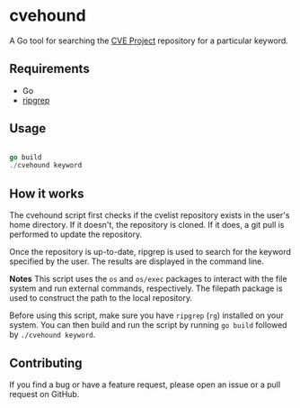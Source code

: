 # cvehound

A Go tool for searching the [CVE Project](https://github.com/CVEProject/cvelist) repository for a particular keyword.

## Requirements

- Go
- [ripgrep](https://github.com/BurntSushi/ripgrep)

## Usage
```go

go build
./cvehound keyword

```

## How it works
The cvehound script first checks if the cvelist repository exists in the user's home directory. If it doesn't, the repository is cloned. If it does, a git pull is performed to update the repository.

Once the repository is up-to-date, ripgrep is used to search for the keyword specified by the user. The results are displayed in the command line.

**Notes**
This script uses the `os` and `os/exec` packages to interact with the file system and run external commands, respectively. The filepath package is used to construct the path to the local repository.

Before using this script, make sure you have `ripgrep` (`rg`) installed on your system. You can then build and run the script by running `go build` followed by `./cvehound keyword`.

## Contributing
If you find a bug or have a feature request, please open an issue or a pull request on GitHub.
